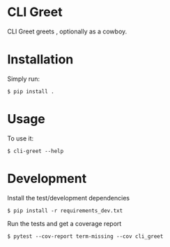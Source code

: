 # CLI Greet

CLI Greet  greets <name>, optionally as a cowboy.


# Installation

Simply run:

    $ pip install .


# Usage

To use it:

    $ cli-greet --help

# Development

Install the test/development dependencies

    $ pip install -r requirements_dev.txt

Run the tests and get a coverage report

    $ pytest --cov-report term-missing --cov cli_greet
